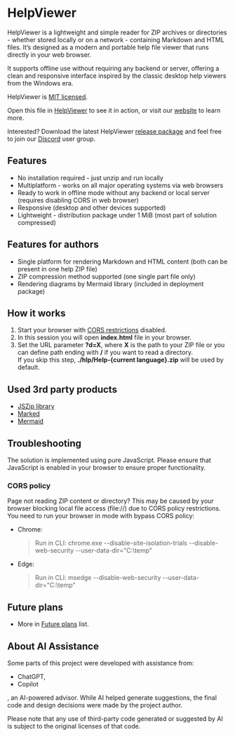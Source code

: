 # HelpViewer

HelpViewer is a lightweight and simple reader for ZIP archives or directories - whether stored locally or on a network - containing Markdown and HTML files. It’s designed as a modern and portable help file viewer that runs directly in your web browser.

It supports offline use without requiring any backend or server, offering a clean and responsive interface inspired by the classic desktop help viewers from the Windows era.

HelpViewer is [MIT licensed][MITL].

Open this file in [HelpViewer][OpenInViewer] to see it in action, or visit our [website][website] to learn more.

Interested? Download the latest HelpViewer [release package][PackLatest] and feel free to join our [Discord][Discord] user group.

## Features

- No installation required - just unzip and run locally
- Multiplatform - works on all major operating systems via web browsers
- Ready to work in offline mode without any backend or local server (requires disabling CORS in web browser)
- Responsive (desktop and other devices supported)
- Lightweight - distribution package under 1 MiB (most part of solution compressed)

## Features for authors

- Single platform for rendering Markdown and HTML content (both can be present in one help ZIP file)
- ZIP compression method supported (one single part file only)
- Rendering diagrams by Mermaid library (included in deployment package)

## How it works

1. Start your browser with [CORS restrictions][bypassCORS] disabled.
2. In this session you will open **index.html** file in your browser.
3. Set the URL parameter **?d=X**, where **X** is the path to your ZIP file or you can define path ending with **/** if you want to read a directory.  
   If you skip this step, **./hlp/Help-{current language}.zip** will be used by default.

## Used 3rd party products

- [JSZip library][JSZIP]
- [Marked][Marked]
- [Mermaid][Mermaid]

## Troubleshooting

The solution is implemented using pure JavaScript. Please ensure that JavaScript is enabled in your browser to ensure proper functionality.

### CORS policy

Page not reading ZIP content or directory? This may be caused by your browser blocking local file access (file://) due to CORS policy restrictions. 
You need to run your browser in mode with bypass CORS policy:
 
- Chrome:
  > Run in CLI:
  > chrome.exe --disable-site-isolation-trials --disable-web-security --user-data-dir="C:\temp"

- Edge:
  > Run in CLI:
  > msedge --disable-web-security --user-data-dir="C:\temp"

## Future plans

- More in [Future plans][FuturePlans] list.

## About AI Assistance

Some parts of this project were developed with assistance from:

- ChatGPT, 
- Copilot

, an AI-powered advisor. 
While AI helped generate suggestions, the final code and design decisions were made by the project author.

Please note that any use of third-party code generated or suggested by AI is subject to the original licenses of that code.

[JSZIP]: http://jszip.org/ "JSZip JavaScript library - ZIP files manipulation"
[Marked]: https://marked.js.org/ "Marked JavaScript library - md files to HTML renderer"
[Structure]: FileMetadata.md "File metadata"
[FuturePlans]: FuturePlans.md "Future plans list"
[Mermaid]: https://mermaid.js.org/ "Mermaid library - renderer for diagrams defined by specific textual definitions"
[bypassCORS]: #cors-policy "Browser possibly blocking local file access (file://) due to CORS policy restrictions"
[MITL]: LICENSE "License text"
[website]: https://helpviewer.github.io/ "Project introduction"
[OpenInViewer]: https://helpviewer.github.io/?d=https://raw.githubusercontent.com/HelpViewer/HelpViewer/master/ "Open this file in HelpViewer"
[Discord]: https://discord.gg/J2SjcmqHSZ "Discord user gorup"
[PackLatest]: https://github.com/HelpViewer/HelpViewer/releases/latest "HelpViewer latest release package"
